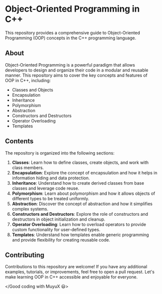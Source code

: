 # Object-Oriented Programming in C++

This repository provides a comprehensive guide to Object-Oriented Programming (OOP) concepts in the C++ programming language.

## About
Object-Oriented Programming is a powerful paradigm that allows developers to design and organize their code in a modular and reusable manner. This repository aims to cover the key concepts and features of OOP in C++, including:

- Classes and Objects
- Encapsulation
- Inheritance
- Polymorphism
- Abstraction
- Constructors and Destructors
- Operator Overloading
- Templates

## Contents
The repository is organized into the following sections:

1. **Classes**: Learn how to define classes, create objects, and work with class members.
2. **Encapsulation**: Explore the concept of encapsulation and how it helps in information hiding and data protection.
3. **Inheritance**: Understand how to create derived classes from base classes and leverage code reuse.
4. **Polymorphism**: Learn about polymorphism and how it allows objects of different types to be treated uniformly.
5. **Abstraction**: Discover the concept of abstraction and how it simplifies complex systems.
6. **Constructors and Destructors**: Explore the role of constructors and destructors in object initialization and cleanup.
7. **Operator Overloading**: Learn how to overload operators to provide custom functionality for user-defined types.
8. **Templates**: Understand how templates enable generic programming and provide flexibility for creating reusable code.

## Contributing
Contributions to this repository are welcome! If you have any additional examples, tutorials, or improvements, feel free to open a pull request. Let's make learning OOP in C++ accessible and enjoyable for everyone.

</Good coding with MuyuX :smiley:>
